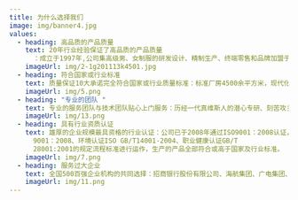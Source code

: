 ```yaml
---
title: 为什么选择我们
image: img/banner4.jpg
values:
  - heading: 高品质的产品质量
    text: 20年行业经验保证了高品质的产品质量
      ：成立于1997年,公司集高级男、女制服的研发设计、精制生产、终端零售和品牌加盟于一体，并承接各企事业机关单位、金融、证券、航空、铁路及社会团体和个人职业着装的度身订制。
    imageUrl: img/2-1g201113k4501.jpg
  - heading: 符合国家或行业标准
    text: 质量保证10大承诺完全符合国家或行业质量标准：标准厂房4500余平方米，现代化流水生产线2条，生产技术员工近300人，年生产男、女制服超过10万套件。先后引进德国先进的制服流水线生产设备和特种机械设备，以及半成品定型与成品定型整烫设备等...
    imageUrl: img/5.png
  - heading: "专业的团队 "
    text: 专业的服务团队与技术团队贴心上门服务：历经一代真维斯人的潜心专研、刻苦攻关和持续改善，培育出一支“诚信、敬业、务实、高效、创新、和谐”的品质管理团队和生产经验丰富、技术力量雄厚的产品制造团队。
    imageUrl: img/13.png
  - heading: 具有行业资质认证
    text: 雄厚的企业规模最具资格的行业认证：公司已于2008年通过ISO9001：2008认证，公司全部严格按照质量认证ISO
      9001：2008、环境认证ISO GB/T14001-2004、职业健康认证GB/T
      28001:2001的规定流程标准进行运作，生产的产品全部符合或高于国家及行业标准。
    imageUrl: img/7.png
  - heading: 服务过大企业
    text: 全国500百强企业机构的共同选择：招商银行股份有限公司、海航集团、广电集团、广铁(集团)公司、TCL集团、华润（集团）公司、深圳机场港务公司、顺丰速运、万科地产、中投证券、维达集团、创维集团等...
    imageUrl: img/11.png
---
```

